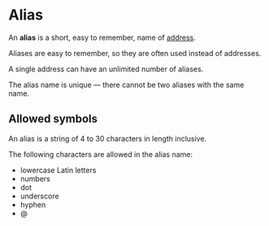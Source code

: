 # Alias

An **alias** is a short, easy to remember, name of [address](/blockchain/address.md).

Aliases are easy to remember, so they are often used instead of addresses.

A single address can have an unlimited number of aliases.

The alias name is unique — there cannot be two aliases with the same name.

## Allowed symbols

An alias is a string of 4 to 30 characters in length inclusive.

The following characters are allowed in the alias name:

* lowercase Latin letters
* numbers
* dot
* underscore
* hyphen
* @
